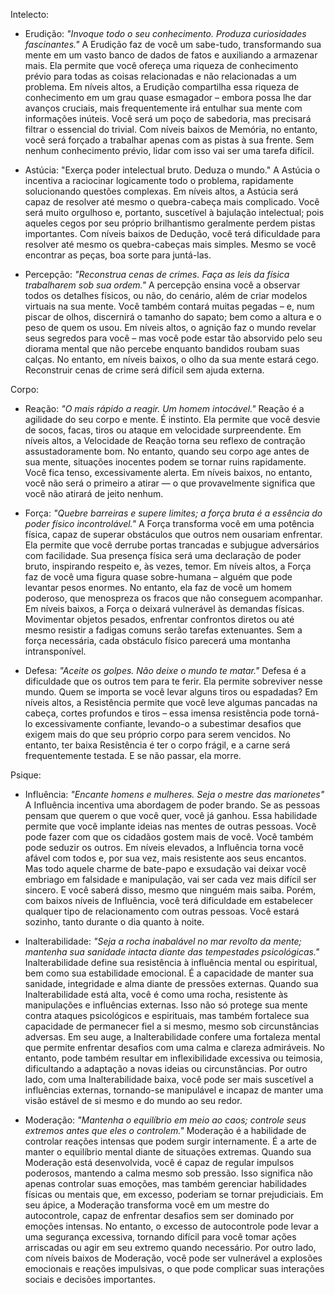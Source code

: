 
Intelecto:
- Erudição: *"Invoque todo o seu conhecimento. Produza curiosidades fascinantes."* A Erudição faz  de você um sabe-tudo, transformando sua mente em um vasto banco de dados de fatos e auxiliando a armazenar mais. Ela permite que você ofereça uma riqueza de conhecimento prévio para todas as coisas relacionadas e não relacionadas a um problema. Em níveis altos, a Erudição compartilha essa riqueza de conhecimento em um grau quase esmagador – embora possa lhe dar avanços cruciais, mais frequentemente irá entulhar sua mente com informações inúteis. Você será um poço de sabedoria, mas precisará filtrar o essencial do trivial. Com níveis baixos de Memória, no entanto, você será forçado a trabalhar apenas com as pistas à sua frente. Sem nenhum conhecimento prévio, lidar com isso vai ser uma tarefa difícil.
	
- Astúcia: "Exerça poder intelectual bruto. Deduza o mundo." A Astúcia o incentiva a raciocinar logicamente todo o problema, rapidamente solucionando questões complexas. Em níveis altos, a Astúcia será capaz de resolver até mesmo o quebra-cabeça mais complicado. Você será muito orgulhoso e, portanto, suscetível à bajulação intelectual; pois aqueles cegos por seu próprio brilhantismo geralmente perdem pistas importantes. Com níveis baixos de Dedução, você terá dificuldade para resolver até mesmo os quebra-cabeças mais simples. Mesmo se você encontrar as peças, boa sorte para juntá-las.
	
- Percepção: *"Reconstrua cenas de crimes. Faça as leis da física trabalharem sob sua ordem."* A  percepção ensina você a observar todos os detalhes físicos, ou não, do cenário, além de criar modelos virtuais na sua mente. Você também contará muitas pegadas – e, num piscar de olhos, discernirá o tamanho do sapato; bem como a altura e o peso de quem os usou. Em níveis altos, o agnição faz o mundo revelar seus segredos para você – mas você pode estar tão absorvido pelo seu diorama mental que não percebe enquanto bandidos roubam suas calças. No entanto, em níveis baixos, o olho da sua mente estará cego. Reconstruir cenas de crime será difícil sem ajuda externa.

Corpo:
	
- Reação: *"O mais rápido a reagir. Um homem intocável."* Reação é a agilidade do seu corpo e    mente. É instinto. Ela permite que você desvie de socos, facas, tiros ou ataque em velocidade surpreendente. Em níveis altos, a Velocidade de Reação torna seu reflexo de contração assustadoramente bom. No entanto, quando seu corpo age antes de sua mente, situações inocentes podem se tornar ruins rapidamente. Você fica tenso, excessivamente alerta. Em níveis baixos, no entanto, você não será o primeiro a atirar — o que provavelmente significa que você não atirará de jeito nenhum.
	
- Força: *"Quebre barreiras e supere limites; a força bruta é a essência do poder físico incontrolável."* A Força transforma você em uma potência física, capaz de superar obstáculos que outros nem ousariam enfrentar. Ela permite que você derrube portas trancadas e subjugue adversários com facilidade. Sua presença física será uma declaração de poder bruto, inspirando respeito e, às vezes, temor. Em níveis altos, a Força faz de você uma figura quase sobre-humana – alguém que pode levantar pesos enormes. No entanto, ela faz de você um homem poderoso, que menospreza os fracos que não conseguem acompanhar. Em níveis baixos, a Força o deixará vulnerável às demandas físicas. Movimentar objetos pesados, enfrentar confrontos diretos ou até mesmo resistir a fadigas comuns serão tarefas extenuantes. Sem a força necessária, cada obstáculo físico parecerá uma montanha intransponível.
	
- Defesa: *"Aceite os golpes. Não deixe o mundo te matar."* Defesa é a dificuldade que os outros tem para te ferir. Ela permite sobreviver nesse mundo. Quem se importa se você levar alguns tiros ou espadadas? Em níveis altos, a Resistência permite que você leve algumas pancadas na cabeça, cortes profundos e tiros – essa imensa resistência pode torná-lo excessivamente confiante, levando-o a subestimar desafios que exigem mais do que seu próprio corpo para serem vencidos. No entanto, ter baixa Resistência é ter o corpo frágil, e a carne será frequentemente testada. E se não passar, ela morre.

Psique:
	
- Influência: *"Encante homens e mulheres. Seja o mestre das marionetes"* A Influência incentiva uma abordagem de poder brando. Se as pessoas pensam que querem o que você quer, você já ganhou. Essa habilidade permite que você implante ideias nas mentes de outras pessoas. Você pode fazer com que os cidadãos gostem mais de você. Você também pode seduzir os outros. Em níveis elevados, a Influência torna você afável com todos e, por sua vez, mais resistente aos seus encantos. Mas todo aquele charme de bate-papo e exsudação vai deixar você embriago em falsidade e manipulação, vai ser cada vez mais difícil ser sincero. E você saberá disso, mesmo que ninguém mais saiba. Porém, com baixos níveis de Influência, você terá dificuldade em estabelecer qualquer tipo de relacionamento com outras pessoas. Você estará sozinho, tanto durante o dia quanto à noite.
	
- Inalterabilidade: *"Seja a rocha inabalável no mar revolto da mente; mantenha sua sanidade intacta diante das tempestades psicológicas."* Inalterabilidade define sua resistência à influência mental ou espiritual, bem como sua estabilidade emocional. É a capacidade de manter sua sanidade, integridade e alma diante de pressões externas. Quando sua Inalterabilidade está alta, você é como uma rocha, resistente às manipulações e influências externas. Isso não só protege sua mente contra ataques psicológicos e espirituais, mas também fortalece sua capacidade de permanecer fiel a si mesmo, mesmo sob circunstâncias adversas. Em seu auge, a Inalterabilidade confere uma fortaleza mental que permite enfrentar desafios com uma calma e clareza admiráveis. No entanto, pode também resultar em inflexibilidade excessiva ou teimosia, dificultando a adaptação a novas ideias ou circunstâncias. Por outro lado, com uma Inalterabilidade baixa, você pode ser mais suscetível a influências externas, tornando-se manipulável e incapaz de manter uma visão estável de si mesmo e do mundo ao seu redor.
	
- Moderação: *"Mantenha o equilíbrio em meio ao caos; controle seus extremos antes que eles o controlem."* Moderação é a habilidade de controlar reações intensas que podem surgir internamente. É a arte de manter o equilíbrio mental diante de situações extremas. Quando sua Moderação está desenvolvida, você é capaz de regular impulsos poderosos, mantendo a calma mesmo sob pressão. Isso significa não apenas controlar suas emoções, mas também gerenciar habilidades físicas ou mentais que, em excesso, poderiam se tornar prejudiciais. Em seu ápice, a Moderação transforma você em um mestre do autocontrole, capaz de enfrentar desafios sem ser dominado por emoções intensas. No entanto, o excesso de autocontrole pode levar a uma segurança excessiva, tornando difícil para você tomar ações arriscadas ou agir em seu extremo quando necessário. Por outro lado, com níveis baixos de Moderação, você pode ser vulnerável a explosões emocionais e reações impulsivas, o que pode complicar suas interações sociais e decisões importantes.

